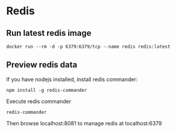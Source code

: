 # Redis

## Run latest redis image
```
docker run --rm -d -p 6379:6379/tcp --name redis redis:latest
```

## Preview redis data

If you have nodejs installed, install redis commander:
```
npm install -g redis-commander
```

Execute redis commander
```
redis-commander
```

Then browse localhost:8081 to manage redis at localhost:6379
